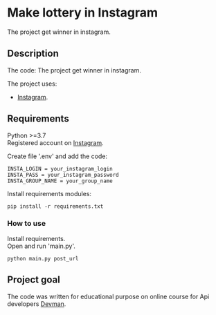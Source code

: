 # Make lottery in Instagram 
The project get winner in instagram. 


## Description
The code: 
The project get winner in instagram. 

The project uses:   
 * [Instagram](https://instagram.com/).
  

## Requirements
Python >=3.7  
Registered account on  [Instagram](https://instagram.com/).  
 
Create file '.env' and add the code:
```
INSTA_LOGIN = your_instagram_login
INSTA_PASS = your_instagram_password
INSTA_GROUP_NAME = your_group_name
```

Install requirements modules:
```
pip install -r requirements.txt	
```


### How to use

Install requirements.  
Open and run 'main.py'.
```
python main.py post_url
```


## Project goal

The code was written for educational purpose on online course for Api developers [Devman](http://dvmn.org). 
